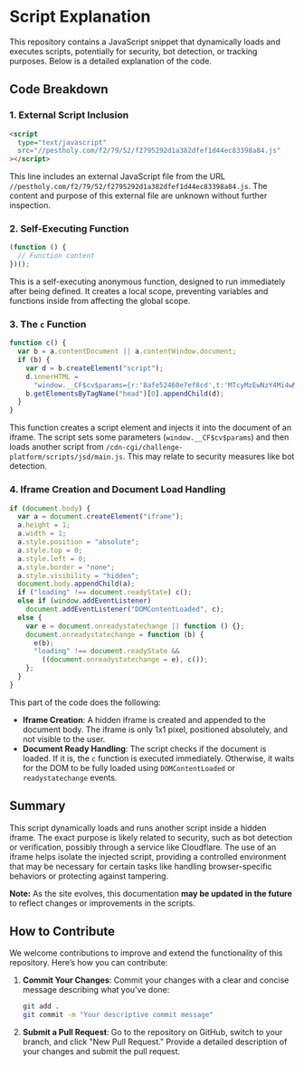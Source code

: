 # Script Explanation

This repository contains a JavaScript snippet that dynamically loads and executes scripts, potentially for security, bot detection, or tracking purposes. Below is a detailed explanation of the code.

## Code Breakdown

### 1. External Script Inclusion

```html
<script
  type="text/javascript"
  src="//pestholy.com/f2/79/52/f2795292d1a382dfef1d44ec83398a84.js"
></script>
```

This line includes an external JavaScript file from the URL `//pestholy.com/f2/79/52/f2795292d1a382dfef1d44ec83398a84.js`. The content and purpose of this external file are unknown without further inspection.

### 2. Self-Executing Function

```javascript
(function () {
  // Function content
})();
```

This is a self-executing anonymous function, designed to run immediately after being defined. It creates a local scope, preventing variables and functions inside from affecting the global scope.

### 3. The `c` Function

```javascript
function c() {
  var b = a.contentDocument || a.contentWindow.document;
  if (b) {
    var d = b.createElement("script");
    d.innerHTML =
      "window.__CF$cv$params={r:'8afe52460e7ef8cd',t:'MTcyMzEwNzY4Mi4wMDAwMDA='};var a=document.createElement('script');a.nonce='';a.src='/cdn-cgi/challenge-platform/scripts/jsd/main.js';document.getElementsByTagName('head')[0].appendChild(a);";
    b.getElementsByTagName("head")[0].appendChild(d);
  }
}
```

This function creates a script element and injects it into the document of an iframe. The script sets some parameters (`window.__CF$cv$params`) and then loads another script from `/cdn-cgi/challenge-platform/scripts/jsd/main.js`. This may relate to security measures like bot detection.

### 4. Iframe Creation and Document Load Handling

```javascript
if (document.body) {
  var a = document.createElement("iframe");
  a.height = 1;
  a.width = 1;
  a.style.position = "absolute";
  a.style.top = 0;
  a.style.left = 0;
  a.style.border = "none";
  a.style.visibility = "hidden";
  document.body.appendChild(a);
  if ("loading" !== document.readyState) c();
  else if (window.addEventListener)
    document.addEventListener("DOMContentLoaded", c);
  else {
    var e = document.onreadystatechange || function () {};
    document.onreadystatechange = function (b) {
      e(b);
      "loading" !== document.readyState &&
        ((document.onreadystatechange = e), c());
    };
  }
}
```

This part of the code does the following:

- **Iframe Creation**: A hidden iframe is created and appended to the document body. The iframe is only 1x1 pixel, positioned absolutely, and not visible to the user.
- **Document Ready Handling**: The script checks if the document is loaded. If it is, the `c` function is executed immediately. Otherwise, it waits for the DOM to be fully loaded using `DOMContentLoaded` or `readystatechange` events.

## Summary

This script dynamically loads and runs another script inside a hidden iframe. The exact purpose is likely related to security, such as bot detection or verification, possibly through a service like Cloudflare. The use of an iframe helps isolate the injected script, providing a controlled environment that may be necessary for certain tasks like handling browser-specific behaviors or protecting against tampering.

**Note:** As the site evolves, this documentation **may be updated in the future** to reflect changes or improvements in the scripts.

## How to Contribute

We welcome contributions to improve and extend the functionality of this repository. Here’s how you can contribute:

1. **Commit Your Changes**: Commit your changes with a clear and concise message describing what you’ve done:
   ```bash
   git add .
   git commit -m "Your descriptive commit message"
   ```
2. **Submit a Pull Request**: Go to the repository on GitHub, switch to your branch, and click "New Pull Request." Provide a detailed description of your changes and submit the pull request.

